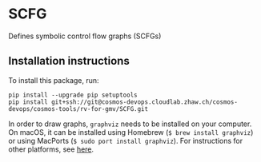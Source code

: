 # SCFG

Defines symbolic control flow graphs (SCFGs)

## Installation instructions

To install this package, run:

```
pip install --upgrade pip setuptools
pip install git+ssh://git@cosmos-devops.cloudlab.zhaw.ch/cosmos-devops/cosmos-tools/rv-for-gmv/SCFG.git
```

In order to draw graphs, `graphviz` needs to be installed on your computer. 
On macOS, it can be installed using Homebrew (`$ brew install graphviz`) or
using MacPorts (`$ sudo port install graphviz`). For instructions for other
platforms, see [here](https://www.graphviz.org/download/).